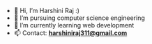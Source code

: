 - 👋 Hi, I’m Harshini Raj :)
- 👀 I’m pursuing computer science engineering
- 🌱 I’m currently learning web development
- 📫 Contact: **harshiniraj311@gmail.com**

